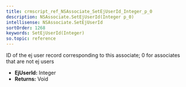 ```yaml
---
title: crmscript_ref_NSAssociate_SetEjUserId_Integer_p_0
description: NSAssociate.SetEjUserId(Integer p_0)
intellisense: NSAssociate.SetEjUserId
sortOrder: 1268
keywords: SetEjUserId(Integer)
so.topic: reference
---
```



ID of the ej user record corresponding to this associate; 0 for associates that are not ej users



* **EjUserId:** Integer
* **Returns:** Void


